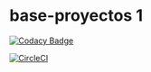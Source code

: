 # base-proyectos 1

[![Codacy Badge](https://api.codacy.com/project/badge/Grade/c42353620eed40daaf4102f82214411e)](https://www.codacy.com/app/hectorateci/base-proyectos?utm_source=github.com&amp;utm_medium=referral&amp;utm_content=PDSW-ECI/base-proyectos&amp;utm_campaign=Badge_Grade)

[![CircleCI](https://circleci.com/gh/pachopepe/base-proyectos.svg?style=svg)](https://circleci.com/gh/pachopepe/base-proyectos)
